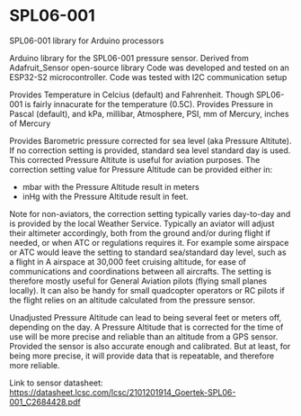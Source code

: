 # SPL06-001
SPL06-001 library for Arduino processors

Arduino library for the SPL06-001 pressure sensor.
Derived from Adafruit_Sensor open-source library
Code was developed and tested on an ESP32-S2 microcontroller.
Code was tested with I2C communication setup

Provides Temperature in Celcius (default) and Fahrenheit. Though SPL06-001 is fairly innacurate for the temperature (0.5C).
Provides Pressure in Pascal (default), and kPa, millibar, Atmosphere, PSI, mm of Mercury, inches of Mercury

Provides Barometric pressure corrected for sea level (aka Pressure Altitute). If no correction setting is provided, standard sea level standard day is used.
This corrected Pressure Altitute is useful for aviation purposes.
The correction setting value for Pressure Altitude can be provided either in:
   - mbar with the Pressure Altitude result in meters
   - inHg with the Pressure Altitude result in feet.

Note for non-aviators, the correction setting typically varies day-to-day and is provided by the local Weather Service. Typically an aviator will adjust their altimeter accordingly, both from the ground and/or during flight if needed, or when ATC or regulations requires it. For example some airspace or ATC would leave the setting to standard sea/standard day level, such as a flight in A airspace at 30,000 feet cruising altitude, for ease of communications and coordinations between all aircrafts. The setting is therefore mostly useful for General Aviation pilots (flying small planes locally). It can also be handy for small quadcopter operators or RC pilots if the flight relies on an altitude calculated from the pressure sensor.

Unadjusted Pressure Altitude can lead to being several feet or meters off, depending on the day.
A Pressure Altitude that is corrected for the time of use will be more precise and reliable than an altitude from a GPS sensor. Provided the sensor is also accurate enough and calibrated. But at least, for being more precise, it will provide data that is repeatable, and therefore more reliable.

Link to sensor datasheet:
https://datasheet.lcsc.com/lcsc/2101201914_Goertek-SPL06-001_C2684428.pdf
